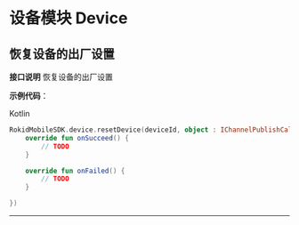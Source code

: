 # 设备模块 Device

## 恢复设备的出厂设置

**接口说明**
恢复设备的出厂设置

**示例代码**：
 
Kotlin
 
```kotlin
RokidMobileSDK.device.resetDevice(deviceId, object : IChannelPublishCallback {
    override fun onSucceed() {
        // TODO
    }

    override fun onFailed() {
        // TODO
    }

})
```
 
---

